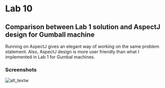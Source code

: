 # Lab 10  
  
## Comparison between Lab 1 solution and AspectJ design for Gumball machine  
  
 Running on AspectJ gives an elegant way of working on the same problem statement. Also, AspectJ design is more user friendly than what I implemented in Lab 1 for Gumbal machines.   
 
 ### Screenshots 
 
 
![alt_text](https://github.com/monakhandat/cmpe202/blob/master/lab10/output/SC-GM-V2-CRANK-2QUARTER-COST50.png)w

